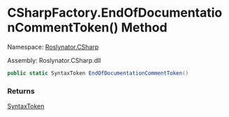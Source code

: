 # CSharpFactory\.EndOfDocumentationCommentToken\(\) Method

Namespace: [Roslynator.CSharp](../../README.md)

Assembly: Roslynator\.CSharp\.dll

```csharp
public static SyntaxToken EndOfDocumentationCommentToken()
```

### Returns

[SyntaxToken](https://docs.microsoft.com/en-us/dotnet/api/microsoft.codeanalysis.syntaxtoken)


